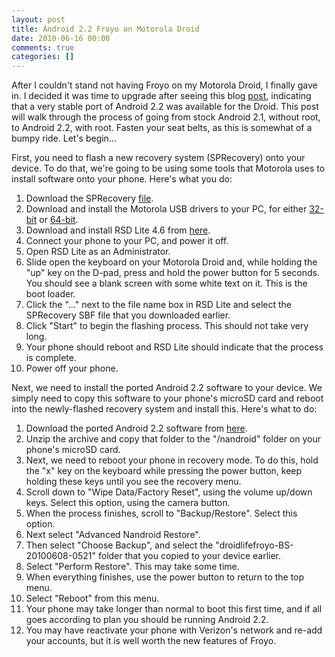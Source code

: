 ```yaml
---
layout: post
title: Android 2.2 Froyo on Motorola Droid
date: 2010-06-16 00:00
comments: true
categories: []
---
```

<p>After I couldn't stand not having Froyo on my Motorola Droid, I finally gave in. I decided it was time to upgrade after seeing this blog <a href="http://www.droid-life.com/2010/06/08/download-newer-motorola-droid-froyo-leak-frf57/" target="_blank">post</a>, indicating that a very stable port of Android 2.2 was available for the Droid. This post will walk through the process of going from stock Android 2.1, without root, to Android 2.2, with root. Fasten your seat belts, as this is somewhat of a bumpy ride. Let's begin&hellip;</p>

<p>First, you need to flash a new recovery system (SPRecovery) onto your device. To do that, we're going to be using some tools that Motorola uses to install software onto your phone. Here's what you do:</p>

<ol>
    <li>Download the SPRecovery <a href="http://www.mediafire.com/?jgt1gjgx5gv" target="_blank">file</a>.</li>
    <li>Download and install the Motorola USB drivers to your PC, for either <a href="http://direct.motorola.com/hellomoto/Common/Drivers%20and%20Plug%20ins/USB_Drivers_32_bit_4.2.0.zip" target="_blank">32-bit</a> or <a href="http://direct.motorola.com/hellomoto/Common/Drivers%20and%20Plug%20ins/USB_Drivers_64_bit_4.2.0.zip" target="_blank">64-bit</a>.</li>
    <li>Download and install RSD Lite 4.6 from <a href="http://www.megaupload.com/?d=HBOOU08Y" target="_blank" data-proofer-ignore>here</a>.</li>
    <li>Connect your phone to your PC, and power it off.</li>
    <li>Open RSD Lite as an Administrator.</li>
    <li>Slide open the keyboard on your Motorola Droid and, while holding the "up" key on the D-pad, press and hold the power button for 5 seconds. You should see a blank screen with some white text on it. This is the boot loader.</li>
    <li>Click the "..." next to the file name box in RSD Lite and select the SPRecovery SBF file that you downloaded earlier.</li>
    <li>Click "Start" to begin the flashing process. This should not take very long.</li>
    <li>Your phone should reboot and RSD Lite should indicate that the process is complete.</li>
    <li>Power off your phone.</li>
</ol>


<p>Next, we need to install the ported Android 2.2 software to your device. We simply need to copy this software to your phone's microSD card and reboot into the newly-flashed recovery system and install this. Here's what to do:</p>

<ol>
    <li>Download the ported Android 2.2 software from <a href="http://www.megaupload.com/?d=5X0248JI" target="_blank" data-proofer-ignore>here</a>.</li>
    <li>Unzip the archive and copy that folder to the "/nandroid" folder on your phone's microSD card.</li>
    <li>Next, we need to reboot your phone in recovery mode. To do this, hold the "x" key on the keyboard while pressing the power button, keep holding these keys until you see the recovery menu.</li>
    <li>Scroll down to "Wipe Data/Factory Reset", using the volume up/down keys. Select this option, using the camera button.</li>
    <li>When the process finishes, scroll to "Backup/Restore". Select this option.</li>
    <li>Next select "Advanced Nandroid Restore".</li>
    <li>Then select "Choose Backup", and select the "droidlifefroyo-BS-20100608-0521" folder that you copied to your device earlier.</li>
    <li>Select "Perform Restore". This may take some time.</li>
    <li>When everything finishes, use the power button to return to the top menu.</li>
    <li>Select "Reboot" from this menu.</li>
    <li>Your phone may take longer than normal to boot this first time, and if all goes according to plan you should be running Android 2.2.</li>
    <li>You may have reactivate your phone with Verizon's network and re-add your accounts, but it is well worth the new features of Froyo.</li>
</ol>

